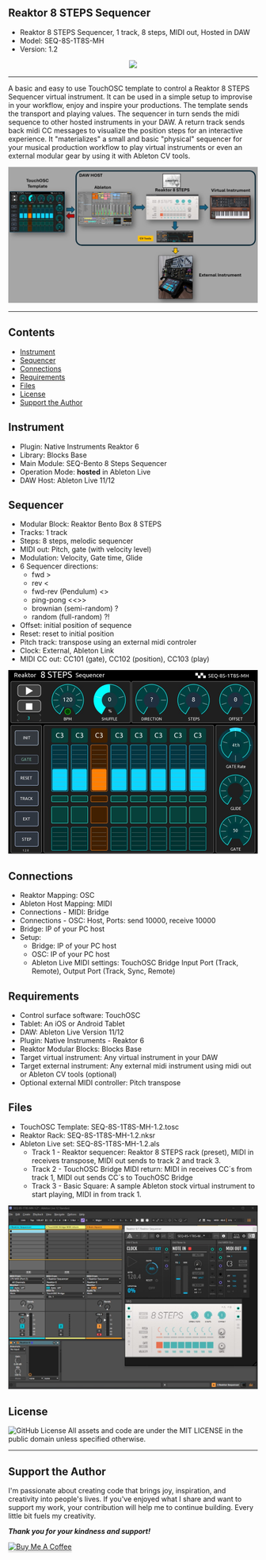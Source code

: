 ## Reaktor 8 STEPS Sequencer
- Reaktor 8 STEPS Sequencer, 1 track, 8 steps, MIDI out, Hosted in DAW
- Model: SEQ-8S-1T8S-MH
- Version: 1.2

<div align="center"> 
<img src="images/img3.gif" >
</div>

---

A basic and easy to use TouchOSC template to control a Reaktor 8 STEPS Sequencer virtual instrument. It can be used in a simple setup to improvise in your workflow, enjoy and inspire your productions. The template sends the transport and playing values. The sequencer in turn sends the midi sequence to other hosted instruments in your DAW.  A return track sends back midi CC messages to visualize the position steps for an interactive experience. It "materializes" a small and basic "physical" sequencer for your musical production workflow to play virtual instruments or even an external modular gear by using it with Ableton CV tools.

<div align="center"> 
<img src="images/img1.jpg" >
</div>

---

## Contents
- [Instrument](#instrument)
- [Sequencer](#sequencer)
- [Connections](#connections)
- [Requirements](#requirements)
- [Files](#files)
- [License](#license)
- [Support the Author](#support-the-author)


## Instrument
- Plugin: Native Instruments Reaktor 6 
- Library: Blocks Base
- Main Module: SEQ-Bento 8 Steps Sequencer
- Operation Mode:  **hosted** in Ableton Live
- DAW Host:  Ableton Live 11/12

## Sequencer
- Modular Block: Reaktor Bento Box 8 STEPS
- Tracks: 1 track 
- Steps: 8 steps, melodic sequencer
- MIDI out: Pitch, gate (with velocity level)
- Modulation: Velocity, Gate time, Glide
- 6 Sequencer directions: 
	- fwd > 
	- rev < 
	- fwd-rev (Pendulum) <>
	- ping-pong <<>> 
	- brownian (semi-random) ?
	- random (full-random) ?!
- Offset: initial position of sequence
- Reset: reset to initial position 
- Pitch track: transpose using an external midi controler
- Clock: External, Ableton Link 
- MIDI CC out: CC101 (gate), CC102 (position), CC103 (play)

<div align="center"> 
<img src="images/img4.jpg" >
</div>

## Connections
- Reaktor Mapping: OSC
- Ableton Host Mapping:  MIDI
- Connections - MIDI: Bridge
- Connections - OSC: Host, Ports: send 10000, receive 10000
- Bridge: IP of your PC host
- Setup: 
	- Bridge: IP of your PC host
	- OSC: IP of your PC host
	- Ableton Live MIDI settings: TouchOSC Bridge Input Port (Track, Remote), Output Port (Track, Sync, Remote)

## Requirements
- Control surface software: TouchOSC
- Tablet: An iOS or Android Tablet
- DAW: Ableton Live Version 11/12
- Plugin: Native Instruments - Reaktor 6
- Reaktor Modular Blocks: Blocks Base
- Target virtual instrument: Any virtual instrument in your DAW
- Target external instrument:  Any external midi instrument using midi out or Ableton CV tools (optional)
- Optional external MIDI controller: Pitch transpose

## Files
- TouchOSC Template: SEQ-8S-1T8S-MH-1.2.tosc
- Reaktor Rack:      SEQ-8S-1T8S-MH-1.2.nksr
- Ableton Live set:  SEQ-8S-1T8S-MH-1.2.als
	- Track 1 - Reaktor sequencer: Reaktor 8 STEPS rack (preset), MIDI in receives transpose, MIDI out sends to track 2 and track 3.
	- Track 2 - TouchOSC Bridge MIDI return: MIDI in receives CC´s from track 1, MIDI out sends CC´s to TouchOSC Bridge 
	- Track 3 - Basic Square: A sample Ableton stock virtual instrument to start playing, MIDI in from track 1. 

<div align="center"> 
<img src="images/img2.jpg" >
</div>

## License
![GitHub License](https://img.shields.io/github/license/murry61/touchosc-reaktor-8steps)
All assets and code are under the MIT LICENSE in the public domain unless specified otherwise.

---

## Support the Author
<p> 
I'm passionate about creating code that brings joy, inspiration, and creativity into people's lives. If you've enjoyed what I share and want to support my work, your contribution will help me to continue building. Every little bit fuels my creativity.
</p>

**_Thank you for your kindness and support!_** 

<a href="https://www.buymeacoffee.com/r1c4rd0" target="_blank"><img src="https://www.buymeacoffee.com/assets/img/custom_images/orange_img.png" alt="Buy Me A Coffee" style="height: 41px !important;width: 174px !important;box-shadow: 0px 3px 2px 0px rgba(190, 190, 190, 0.5) !important;-webkit-box-shadow: 0px 3px 2px 0px rgba(190, 190, 190, 0.5) !important;" ></a>
